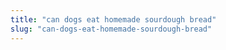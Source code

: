 ```yaml
---
title: "can dogs eat homemade sourdough bread"
slug: "can-dogs-eat-homemade-sourdough-bread"
---
```


